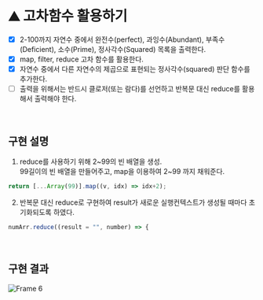 # ⛰ 고차함수 활용하기
- [X] 2-100까지 자연수 중에서 완전수(perfect), 과잉수(Abundant), 부족수(Deficient), 소수(Prime), 정사각수(Squared) 목록을 출력한다.  
- [X] map, filter, reduce 고차 함수를 활용한다.
- [X] 자연수 중에서 다른 자연수의 제곱으로 표현되는 정사각수(squared) 판단 함수를 추가한다.
- [ ] 출력을 위해서는 반드시 클로저(또는 람다)를 선언하고 반복문 대신 reduce를 활용해서 출력해야 한다.  
<br>

## 구현 설명
1. reduce를 사용하기 위해 2\~99의 빈 배열을 생성.  
99길이의 빈 배열을 만들어주고, map을 이용하여 2\~99 까지 채워준다.
```javascript
return [...Array(99)].map((v, idx) => idx+2);
```
2. 반복문 대신 reduce로 구현하여 result가 새로운 실행컨텍스트가 생성될 때마다 초기화되도록 하였다.
```javascript
numArr.reduce((result = "", number) => {
```
<br>

## 구현 결과
![Frame 6](https://user-images.githubusercontent.com/17706346/150398534-799d0ea8-f95c-4048-a283-51cbb590c5ef.png)